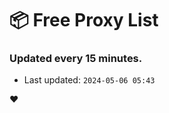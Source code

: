 # :package: Free Proxy List
### Updated every 15 minutes.

- Last updated: `2024-05-06 05:43`

:heart:
